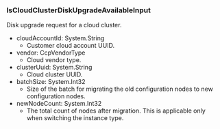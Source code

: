 ### IsCloudClusterDiskUpgradeAvailableInput
Disk upgrade request for a cloud cluster.

- cloudAccountId: System.String
  - Customer cloud account UUID.
- vendor: CcpVendorType
  - Cloud vendor type.
- clusterUuid: System.String
  - Cloud cluster UUID.
- batchSize: System.Int32
  - Size of the batch for migrating the old configuration nodes to new configuration nodes.
- newNodeCount: System.Int32
  - The total count of nodes after migration. This is applicable only when switching the instance type.
